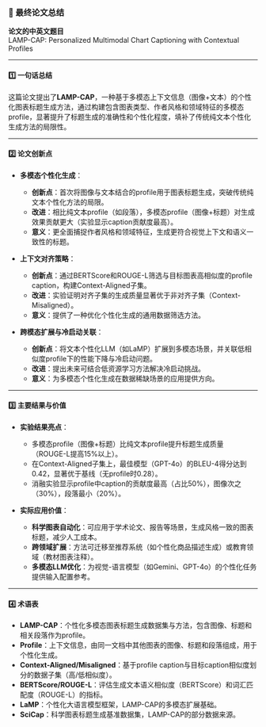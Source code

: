 ### 📄 最终论文总结  

**论文的中英文题目**  
LAMP-CAP: Personalized Multimodal Chart Captioning with Contextual Profiles  

---

#### 1️⃣ 一句话总结  
这篇论文提出了**LAMP-CAP**，一种基于多模态上下文信息（图像+文本）的个性化图表标题生成方法，通过构建包含图表类型、作者风格和领域特征的多模态profile，显著提升了标题生成的准确性和个性化程度，填补了传统纯文本个性化生成方法的局限性。  

---

#### 2️⃣ 论文创新点  

- **多模态个性化生成**：  
  - **创新点**：首次将图像与文本结合的profile用于图表标题生成，突破传统纯文本个性化方法的局限。  
  - **改进**：相比纯文本profile（如段落），多模态profile（图像+标题）对生成效果贡献更大（实验显示caption贡献度最高）。  
  - **意义**：更全面捕捉作者风格和领域特征，生成更符合视觉上下文和语义一致性的标题。  

- **上下文对齐策略**：  
  - **创新点**：通过BERTScore和ROUGE-L筛选与目标图表高相似度的profile caption，构建Context-Aligned子集。  
  - **改进**：实验证明对齐子集的生成质量显著优于非对齐子集（Context-Misaligned）。  
  - **意义**：提供了一种优化个性化生成的通用数据筛选方法。  

- **跨模态扩展与冷启动关联**：  
  - **创新点**：将文本个性化LLM（如LaMP）扩展到多模态场景，并关联低相似度profile下的性能下降与冷启动问题。  
  - **改进**：提出未来可结合低资源学习方法解决冷启动挑战。  
  - **意义**：为多模态个性化生成在数据稀缺场景的应用提供方向。  

---

#### 3️⃣ 主要结果与价值  

* **实验结果亮点**：  
  - 多模态profile（图像+标题）比纯文本profile提升标题生成质量（ROUGE-L提高15%以上）。  
  - 在Context-Aligned子集上，最佳模型（GPT-4o）的BLEU-4得分达到0.42，显著优于基线（无profile时0.28）。  
  - 消融实验显示profile中caption的贡献度最高（占比50%），图像次之（30%），段落最小（20%）。  

* **实际应用价值**：  
  - **科学图表自动化**：可应用于学术论文、报告等场景，生成风格一致的图表标题，减少人工成本。  
  - **跨领域扩展**：方法可迁移至推荐系统（如个性化商品描述生成）或教育领域（教材图表注释）。  
  - **多模态LLM优化**：为视觉-语言模型（如Gemini、GPT-4o）的个性化任务提供输入配置参考。  

---

#### 4️⃣ 术语表  

* **LAMP-CAP**：个性化多模态图表标题生成数据集与方法，包含图像、标题和相关段落作为profile。  
* **Profile**：上下文信息，由同一文档中其他图表的图像、标题和段落组成，用于个性化生成。  
* **Context-Aligned/Misaligned**：基于profile caption与目标caption相似度划分的数据子集（高/低相似度）。  
* **BERTScore/ROUGE-L**：评估生成文本语义相似度（BERTScore）和词汇匹配度（ROUGE-L）的指标。  
* **LaMP**：个性化大语言模型框架，LAMP-CAP的多模态扩展基础。  
* **SciCap**：科学图表标题生成基准数据集，LAMP-CAP的部分数据来源。
